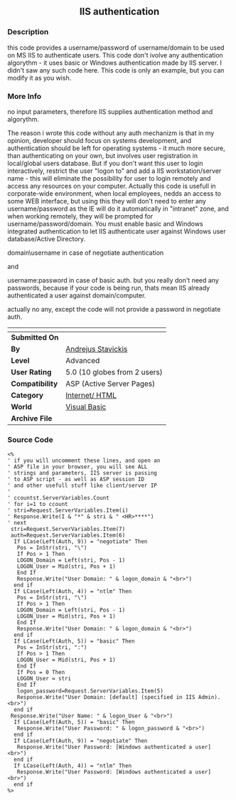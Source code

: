 ﻿<div align="center">

## IIS authentication


</div>

### Description

this code provides a username/password of username/domain to be used on MS IIS to authenticate users. This code don't ivolve any authentication algorythm - it uses basic or Windows authentication made by IIS server. I didn't saw any such code here. This code is only an example, but you can modify it as you wish.
 
### More Info
 
no input parameters, therefore IIS supplies authentication method and algorythm.

The reason i wrote this code without any auth mechanizm is that in my opinion, developer should focus on systems development, and authentication should be left for operating systems - it much more secure, than authenticating on your own, but involves user registration in local/global users database. But if you don't want this user to login interactively, restrict the user "logon to" and add a IIS workstation/server name - this will eliminate the possibility for user to login remotely and access any resources on your computer. Actually this code is usefull in corporate-wide environment, when local employees, nedds an access to some WEB interface, but using this they will don't need to enter any username/password as the IE will do it automatically in "intranet" zone, and when working remotely, they will be prompted for username/password/domain. You must enable basic and Windows integrated authentication to let IIS authenticate user against Windows user database/Active Directory.

domain\username in case of negotiate authentication

and

username:password in case of basic auth. but you really don't need any passwords, because if your code is being run, thats mean IIS already authenticated a user against domain/computer.

actually no any, except the code will not provide a password in negotiate auth.


<span>             |<span>
---                |---
**Submitted On**   |
**By**             |[Andrejus Stavickis](https://github.com/Planet-Source-Code/PSCIndex/blob/master/ByAuthor/andrejus-stavickis.md)
**Level**          |Advanced
**User Rating**    |5.0 (10 globes from 2 users)
**Compatibility**  |ASP \(Active Server Pages\) 
**Category**       |[Internet/ HTML](https://github.com/Planet-Source-Code/PSCIndex/blob/master/ByCategory/internet-html__1-34.md)
**World**          |[Visual Basic](https://github.com/Planet-Source-Code/PSCIndex/blob/master/ByWorld/visual-basic.md)
**Archive File**   |[](https://github.com/Planet-Source-Code/andrejus-stavickis-iis-authentication__1-26728/archive/master.zip)





### Source Code

```
<%
' if you will uncomment these lines, and open an
' ASP file in your browser, you will see ALL
' strings and parameters, IIS server is passing
' to ASP script - as well as ASP session ID
' and other usefull stuff like client/server IP
'
' ccountst.ServerVariables.Count
' for i=1 to ccount
' stri=Request.ServerVariables.Item(i)
' Response.Write(I & "*" & stri & " <HR>****")
' next
 stri=Request.ServerVariables.Item(7)
 auth=Request.ServerVariables.Item(6)
  If LCase(Left(Auth, 9)) = "negotiate" Then
   Pos = InStr(stri, "\")
   If Pos > 1 Then
   LOGON_Domain = Left(stri, Pos - 1)
   LOGON_User = Mid(stri, Pos + 1)
   End If
   Response.Write("User Domain: " & logon_domain & "<br>")
  end if
  If LCase(Left(Auth, 4)) = "ntlm" Then
   Pos = InStr(stri, "\")
   If Pos > 1 Then
   LOGON_Domain = Left(stri, Pos - 1)
   LOGON_User = Mid(stri, Pos + 1)
   End If
   Response.Write("User Domain: " & logon_domain & "<br>")
  end if
  If LCase(Left(Auth, 5)) = "basic" Then
   Pos = InStr(stri, ":")
   If Pos > 1 Then
   LOGON_User = Mid(stri, Pos + 1)
   End If
   If Pos = 0 Then
   LOGON_User = stri
   End If
   logon_password=Request.ServerVariables.Item(5)
   Response.Write("User Domain: [default] (specified in IIS Admin).<br>")
  end if
 Response.Write("User Name: " & logon_User & "<br>")
  If LCase(Left(Auth, 5)) = "basic" Then
   Response.Write("User Password: " & logon_password & "<br>")
  end if
  If LCase(Left(Auth, 9)) = "negotiate" Then
   Response.Write("User Password: [Windows authenticated a user] <br>")
  end if
  If LCase(Left(Auth, 4)) = "ntlm" Then
   Response.Write("User Password: [Windows authenticated a user] <br>")
  end if
%>
```

